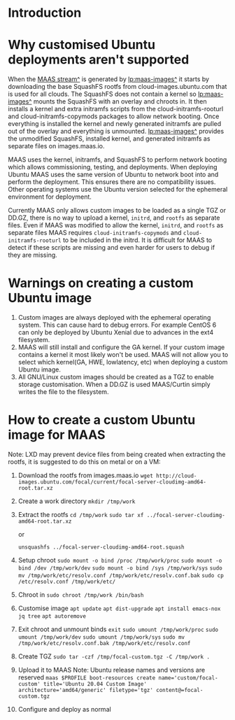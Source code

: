 <!-- deb-2-7-cli
||2.7|2.8|2.9|
|-----:|:-----:|:-----:|:-----:|
|Snap|[CLI](/t/creating-a-custom-ubuntu-image/2562) ~ [UI](/t/creating-a-custom-ubuntu-image/2563)|[CLI](/t/creating-a-custom-ubuntu-image/2564) ~ [UI](/t/creating-a-custom-ubuntu-image/2565)|[CLI](/t/creating-a-custom-ubuntu-image/2566) ~ [UI](/t/creating-a-custom-ubuntu-image/2567)|
|Packages|CLI ~ [UI](/t/creating-a-custom-ubuntu-image/2569)|[CLI](/t/creating-a-custom-ubuntu-image/2570) ~ [UI](/t/creating-a-custom-ubuntu-image/2571)|[CLI](/t/creating-a-custom-ubuntu-image/2572) ~ [UI](/t/creating-a-custom-ubuntu-image/2573)|
 deb-2-7-cli -->

<!-- deb-2-7-ui
||2.7|2.8|2.9|
|-----:|:-----:|:-----:|:-----:|
|Snap|[CLI](/t/creating-a-custom-ubuntu-image/2562) ~ [UI](/t/creating-a-custom-ubuntu-image/2563)|[CLI](/t/creating-a-custom-ubuntu-image/2564) ~ [UI](/t/creating-a-custom-ubuntu-image/2565)|[CLI](/t/creating-a-custom-ubuntu-image/2566) ~ [UI](/t/creating-a-custom-ubuntu-image/2567)|
|Packages|[CLI](/t/creating-a-custom-ubuntu-image/2568) ~ UI|[CLI](/t/creating-a-custom-ubuntu-image/2570) ~ [UI](/t/creating-a-custom-ubuntu-image/2571)|[CLI](/t/creating-a-custom-ubuntu-image/2572) ~ [UI](/t/creating-a-custom-ubuntu-image/2573)|
 deb-2-7-ui -->

<!-- deb-2-8-cli
||2.7|2.8|2.9|
|-----:|:-----:|:-----:|:-----:|
|Snap|[CLI](/t/creating-a-custom-ubuntu-image/2562) ~ [UI](/t/creating-a-custom-ubuntu-image/2563)|[CLI](/t/creating-a-custom-ubuntu-image/2564) ~ [UI](/t/creating-a-custom-ubuntu-image/2565)|[CLI](/t/creating-a-custom-ubuntu-image/2566) ~ [UI](/t/creating-a-custom-ubuntu-image/2567)|
|Packages|[CLI](/t/creating-a-custom-ubuntu-image/2568) ~ [UI](/t/creating-a-custom-ubuntu-image/2569)|CLI ~ [UI](/t/creating-a-custom-ubuntu-image/2571)|[CLI](/t/creating-a-custom-ubuntu-image/2572) ~ [UI](/t/creating-a-custom-ubuntu-image/2573)|
 deb-2-8-cli -->

<!-- deb-2-8-ui
||2.7|2.8|2.9|
|-----:|:-----:|:-----:|:-----:|
|Snap|[CLI](/t/creating-a-custom-ubuntu-image/2562) ~ [UI](/t/creating-a-custom-ubuntu-image/2563)|[CLI](/t/creating-a-custom-ubuntu-image/2564) ~ [UI](/t/creating-a-custom-ubuntu-image/2565)|[CLI](/t/creating-a-custom-ubuntu-image/2566) ~ [UI](/t/creating-a-custom-ubuntu-image/2567)|
|Packages|[CLI](/t/creating-a-custom-ubuntu-image/2568) ~ [UI](/t/creating-a-custom-ubuntu-image/2569)|[CLI](/t/creating-a-custom-ubuntu-image/2570) ~ UI|[CLI](/t/creating-a-custom-ubuntu-image/2572) ~ [UI](/t/creating-a-custom-ubuntu-image/2573)|
 deb-2-8-ui -->

<!-- deb-2-9-cli
||2.7|2.8|2.9|
|-----:|:-----:|:-----:|:-----:|
|Snap|[CLI](/t/creating-a-custom-ubuntu-image/2562) ~ [UI](/t/creating-a-custom-ubuntu-image/2563)|[CLI](/t/creating-a-custom-ubuntu-image/2564) ~ [UI](/t/creating-a-custom-ubuntu-image/2565)|[CLI](/t/creating-a-custom-ubuntu-image/2566) ~ [UI](/t/creating-a-custom-ubuntu-image/2567)|
|Packages|[CLI](/t/creating-a-custom-ubuntu-image/2568) ~ [UI](/t/creating-a-custom-ubuntu-image/2569)|[CLI](/t/creating-a-custom-ubuntu-image/2570) ~ [UI](/t/creating-a-custom-ubuntu-image/2571)|CLI ~ [UI](/t/creating-a-custom-ubuntu-image/2573)|
 deb-2-9-cli -->

<!-- deb-2-9-ui
||2.7|2.8|2.9|
|-----:|:-----:|:-----:|:-----:|
|Snap|[CLI](/t/creating-a-custom-ubuntu-image/2562) ~ [UI](/t/creating-a-custom-ubuntu-image/2563)|[CLI](/t/creating-a-custom-ubuntu-image/2564) ~ [UI](/t/creating-a-custom-ubuntu-image/2565)|[CLI](/t/creating-a-custom-ubuntu-image/2566) ~ [UI](/t/creating-a-custom-ubuntu-image/2567)|
|Packages|[CLI](/t/creating-a-custom-ubuntu-image/2568) ~ [UI](/t/creating-a-custom-ubuntu-image/2569)|[CLI](/t/creating-a-custom-ubuntu-image/2570) ~ [UI](/t/creating-a-custom-ubuntu-image/2571)|[CLI](/t/creating-a-custom-ubuntu-image/2572) ~ UI|
 deb-2-9-ui -->

<!-- snap-2-7-cli
||2.7|2.8|2.9|
|-----:|:-----:|:-----:|:-----:|
|Snap|CLI ~ [UI](/t/creating-a-custom-ubuntu-image/2563)|[CLI](/t/creating-a-custom-ubuntu-image/2564) ~ [UI](/t/creating-a-custom-ubuntu-image/2565)|[CLI](/t/creating-a-custom-ubuntu-image/2566) ~ [UI](/t/creating-a-custom-ubuntu-image/2567)|
|Packages|[CLI](/t/creating-a-custom-ubuntu-image/2568) ~ [UI](/t/creating-a-custom-ubuntu-image/2569)|[CLI](/t/creating-a-custom-ubuntu-image/2570) ~ [UI](/t/creating-a-custom-ubuntu-image/2571)|[CLI](/t/creating-a-custom-ubuntu-image/2572) ~ [UI](/t/creating-a-custom-ubuntu-image/2573)|
 snap-2-7-cli -->

<!-- snap-2-7-ui
||2.7|2.8|2.9|
|-----:|:-----:|:-----:|:-----:|
|Snap|[CLI](/t/creating-a-custom-ubuntu-image/2562) ~ UI|[CLI](/t/creating-a-custom-ubuntu-image/2564) ~ [UI](/t/creating-a-custom-ubuntu-image/2565)|[CLI](/t/creating-a-custom-ubuntu-image/2566) ~ [UI](/t/creating-a-custom-ubuntu-image/2567)|
|Packages|[CLI](/t/creating-a-custom-ubuntu-image/2568) ~ [UI](/t/creating-a-custom-ubuntu-image/2569)|[CLI](/t/creating-a-custom-ubuntu-image/2570) ~ [UI](/t/creating-a-custom-ubuntu-image/2571)|[CLI](/t/creating-a-custom-ubuntu-image/2572) ~ [UI](/t/creating-a-custom-ubuntu-image/2573)|
 snap-2-7-ui -->

<!-- snap-2-8-cli
||2.7|2.8|2.9|
|-----:|:-----:|:-----:|:-----:|
|Snap|[CLI](/t/creating-a-custom-ubuntu-image/2562) ~ [UI](/t/creating-a-custom-ubuntu-image/2563)|CLI ~ [UI](/t/creating-a-custom-ubuntu-image/2565)|[CLI](/t/creating-a-custom-ubuntu-image/2566) ~ [UI](/t/creating-a-custom-ubuntu-image/2567)|
|Packages|[CLI](/t/creating-a-custom-ubuntu-image/2568) ~ [UI](/t/creating-a-custom-ubuntu-image/2569)|[CLI](/t/creating-a-custom-ubuntu-image/2570) ~ [UI](/t/creating-a-custom-ubuntu-image/2571)|[CLI](/t/creating-a-custom-ubuntu-image/2572) ~ [UI](/t/creating-a-custom-ubuntu-image/2573)|
 snap-2-8-cli -->

<!-- snap-2-8-ui
||2.7|2.8|2.9|
|-----:|:-----:|:-----:|:-----:|
|Snap|[CLI](/t/creating-a-custom-ubuntu-image/2562) ~ [UI](/t/creating-a-custom-ubuntu-image/2563)|[CLI](/t/creating-a-custom-ubuntu-image/2564) ~ UI|[CLI](/t/creating-a-custom-ubuntu-image/2566) ~ [UI](/t/creating-a-custom-ubuntu-image/2567)|
|Packages|[CLI](/t/creating-a-custom-ubuntu-image/2568) ~ [UI](/t/creating-a-custom-ubuntu-image/2569)|[CLI](/t/creating-a-custom-ubuntu-image/2570) ~ [UI](/t/creating-a-custom-ubuntu-image/2571)|[CLI](/t/creating-a-custom-ubuntu-image/2572) ~ [UI](/t/creating-a-custom-ubuntu-image/2573)|
 snap-2-8-ui -->

<!-- snap-2-9-cli
||2.7|2.8|2.9|
|-----:|:-----:|:-----:|:-----:|
|Snap|[CLI](/t/creating-a-custom-ubuntu-image/2562) ~ [UI](/t/creating-a-custom-ubuntu-image/2563)|[CLI](/t/creating-a-custom-ubuntu-image/2564) ~ [UI](/t/creating-a-custom-ubuntu-image/2565)|CLI ~ [UI](/t/creating-a-custom-ubuntu-image/2567)|
|Packages|[CLI](/t/creating-a-custom-ubuntu-image/2568) ~ [UI](/t/creating-a-custom-ubuntu-image/2569)|[CLI](/t/creating-a-custom-ubuntu-image/2570) ~ [UI](/t/creating-a-custom-ubuntu-image/2571)|[CLI](/t/creating-a-custom-ubuntu-image/2572) ~ [UI](/t/creating-a-custom-ubuntu-image/2573)|
 snap-2-9-cli -->

<!-- snap-2-9-ui
||2.7|2.8|2.9|
|-----:|:-----:|:-----:|:-----:|
|Snap|[CLI](/t/creating-a-custom-ubuntu-image/2562) ~ [UI](/t/creating-a-custom-ubuntu-image/2563)|[CLI](/t/creating-a-custom-ubuntu-image/2564) ~ [UI](/t/creating-a-custom-ubuntu-image/2565)|[CLI](/t/creating-a-custom-ubuntu-image/2566) ~ UI|
|Packages|[CLI](/t/creating-a-custom-ubuntu-image/2568) ~ [UI](/t/creating-a-custom-ubuntu-image/2569)|[CLI](/t/creating-a-custom-ubuntu-image/2570) ~ [UI](/t/creating-a-custom-ubuntu-image/2571)|[CLI](/t/creating-a-custom-ubuntu-image/2572) ~ [UI](/t/creating-a-custom-ubuntu-image/2573)|
 snap-2-9-ui -->

# Introduction

<!-- deb-2-7-cli
MAAS supports deploying custom DD or TGZ images. Canonical provides both [lp:maas-image-builder^](https://launchpad.net/maas-image-builder) and [gh:canonical/packer-maas^](https://github.com/canonical/packer-maas) to support creating custom images however these tools do not currently support Ubuntu. Instead Canonical suggests customising Ubuntu using [cloud-init user_data](https://discourse.maas.io/t/customizing-maas-deployments-with-cloud-init/165) or [Curtin preseed data](/t/custom-machine-setup/2592).
 deb-2-7-cli -->

<!-- deb-2-7-ui
MAAS supports deploying custom DD or TGZ images. Canonical provides both [lp:maas-image-builder^](https://launchpad.net/maas-image-builder) and [gh:canonical/packer-maas^](https://github.com/canonical/packer-maas) to support creating custom images however these tools do not currently support Ubuntu. Instead Canonical suggests customising Ubuntu using [cloud-init user_data](https://discourse.maas.io/t/customizing-maas-deployments-with-cloud-init/165) or [Curtin preseed data](/t/custom-machine-setup/2593).
 deb-2-7-ui -->

<!-- deb-2-8-cli
MAAS supports deploying custom DD or TGZ images. Canonical provides both [lp:maas-image-builder^](https://launchpad.net/maas-image-builder) and [gh:canonical/packer-maas^](https://github.com/canonical/packer-maas) to support creating custom images however these tools do not currently support Ubuntu. Instead Canonical suggests customising Ubuntu using [cloud-init user_data](https://discourse.maas.io/t/customizing-maas-deployments-with-cloud-init/165) or [Curtin preseed data](/t/custom-machine-setup/2594).
 deb-2-8-cli -->

<!-- deb-2-8-ui
MAAS supports deploying custom DD or TGZ images. Canonical provides both [lp:maas-image-builder^](https://launchpad.net/maas-image-builder) and [gh:canonical/packer-maas^](https://github.com/canonical/packer-maas) to support creating custom images however these tools do not currently support Ubuntu. Instead Canonical suggests customising Ubuntu using [cloud-init user_data](https://discourse.maas.io/t/customizing-maas-deployments-with-cloud-init/165) or [Curtin preseed data](/t/custom-machine-setup/2595).
 deb-2-8-ui -->

<!-- deb-2-9-cli
MAAS supports deploying custom DD or TGZ images. Canonical provides both [lp:maas-image-builder^](https://launchpad.net/maas-image-builder) and [gh:canonical/packer-maas^](https://github.com/canonical/packer-maas) to support creating custom images however these tools do not currently support Ubuntu. Instead Canonical suggests customising Ubuntu using [cloud-init user_data](https://discourse.maas.io/t/customizing-maas-deployments-with-cloud-init/165) or [Curtin preseed data](/t/custom-machine-setup/2596).
 deb-2-9-cli -->

<!-- deb-2-9-ui
MAAS supports deploying custom DD or TGZ images. Canonical provides both [lp:maas-image-builder^](https://launchpad.net/maas-image-builder) and [gh:canonical/packer-maas^](https://github.com/canonical/packer-maas) to support creating custom images however these tools do not currently support Ubuntu. Instead Canonical suggests customising Ubuntu using [cloud-init user_data](https://discourse.maas.io/t/customizing-maas-deployments-with-cloud-init/165) or [Curtin preseed data](/t/custom-machine-setup/2597).
 deb-2-9-ui -->

<!-- snap-2-7-cli
MAAS supports deploying custom DD or TGZ images. Canonical provides both [lp:maas-image-builder^](https://launchpad.net/maas-image-builder) and [gh:canonical/packer-maas^](https://github.com/canonical/packer-maas) to support creating custom images however these tools do not currently support Ubuntu. Instead Canonical suggests customising Ubuntu using [cloud-init user_data](https://discourse.maas.io/t/customizing-maas-deployments-with-cloud-init/165) or [Curtin preseed data](/t/custom-machine-setup/2586).
 snap-2-7-cli -->

<!-- snap-2-7-ui
MAAS supports deploying custom DD or TGZ images. Canonical provides both [lp:maas-image-builder^](https://launchpad.net/maas-image-builder) and [gh:canonical/packer-maas^](https://github.com/canonical/packer-maas) to support creating custom images however these tools do not currently support Ubuntu. Instead Canonical suggests customising Ubuntu using [cloud-init user_data](https://discourse.maas.io/t/customizing-maas-deployments-with-cloud-init/165) or [Curtin preseed data](/t/custom-machine-setup/2587).
 snap-2-7-ui -->

<!-- snap-2-8-cli
MAAS supports deploying custom DD or TGZ images. Canonical provides both [lp:maas-image-builder^](https://launchpad.net/maas-image-builder) and [gh:canonical/packer-maas^](https://github.com/canonical/packer-maas) to support creating custom images however these tools do not currently support Ubuntu. Instead Canonical suggests customising Ubuntu using [cloud-init user_data](https://discourse.maas.io/t/customizing-maas-deployments-with-cloud-init/165) or [Curtin preseed data](/t/custom-machine-setup/2588).
 snap-2-8-cli -->

<!-- snap-2-8-ui
MAAS supports deploying custom DD or TGZ images. Canonical provides both [lp:maas-image-builder^](https://launchpad.net/maas-image-builder) and [gh:canonical/packer-maas^](https://github.com/canonical/packer-maas) to support creating custom images however these tools do not currently support Ubuntu. Instead Canonical suggests customising Ubuntu using [cloud-init user_data](https://discourse.maas.io/t/customizing-maas-deployments-with-cloud-init/165) or [Curtin preseed data](/t/custom-machine-setup/2589).
 snap-2-8-ui -->

<!-- snap-2-9-cli
MAAS supports deploying custom DD or TGZ images. Canonical provides both [lp:maas-image-builder^](https://launchpad.net/maas-image-builder) and [gh:canonical/packer-maas^](https://github.com/canonical/packer-maas) to support creating custom images however these tools do not currently support Ubuntu. Instead Canonical suggests customising Ubuntu using [cloud-init user_data](https://discourse.maas.io/t/customizing-maas-deployments-with-cloud-init/165) or [Curtin preseed data](/t/custom-machine-setup/2590).
 snap-2-9-cli -->

<!-- snap-2-9-ui
MAAS supports deploying custom DD or TGZ images. Canonical provides both [lp:maas-image-builder^](https://launchpad.net/maas-image-builder) and [gh:canonical/packer-maas^](https://github.com/canonical/packer-maas) to support creating custom images however these tools do not currently support Ubuntu. Instead Canonical suggests customising Ubuntu using [cloud-init user_data](https://discourse.maas.io/t/customizing-maas-deployments-with-cloud-init/165) or [Curtin preseed data](/t/custom-machine-setup/2591).
 snap-2-9-ui -->

# Why customised Ubuntu deployments aren't supported
When the [MAAS stream^](https://images.maas.io/ephemeral-v3/daily/) is generated by [lp:maas-images^](https://launchpad.net/maas-images) it starts by downloading the base SquashFS rootfs from cloud-images.ubuntu.com that is used for all clouds. The SquashFS does not contain a kernel so [lp:maas-images^](https://launchpad.net/maas-images) mounts the SquashFS with an overlay and chroots in. It then  installs a kernel and extra initramfs scripts from the cloud-initramfs-rooturl and cloud-initramfs-copymods packages to allow network booting. Once everything is installed the kernel and newly generated initramfs are pulled out of the overlay and everything is unmounted. [lp:maas-images^](https://launchpad.net/maas-images) provides the unmodified SquashFS, installed kernel, and generated initramfs as separate files on images.maas.io.

MAAS uses the kernel, initramfs, and SquashFS to perform network booting which allows commissioning, testing, and deployments. When deploying Ubuntu MAAS uses the same version of Ubuntu to network boot into and perform the deployment. This ensures there are no compatibility issues. Other operating systems use the Ubuntu version selected for the ephemeral environment for deployment.

Currently MAAS only allows custom images to be loaded as a single TGZ or DD.GZ, there is no way to upload a kernel, `initrd`, and `rootfs` as separate files. Even if MAAS was modified to allow the kernel, `initrd`, and `rootfs` as separate files MAAS requires `cloud-initramfs-copymods` and `cloud-initramfs-rooturl` to be included in the initrd. It is difficult for MAAS to detect if these scripts are missing and even harder for users to debug if they are missing.

# Warnings on creating a custom Ubuntu image
1. Custom images are always deployed with the ephemeral operating system. This can cause hard to debug errors. For example CentOS 6 can only be deployed by Ubuntu Xenial due to advances in the ext4 filesystem.
2. MAAS will still install and configure the GA kernel. If your custom image contains a kernel it most likely won't be used. MAAS will not allow you to select which kernel(GA, HWE, lowlatency, etc) when deploying a custom Ubuntu image.
3. All GNU/Linux custom images should be created as a TGZ to enable storage customisation. When a DD.GZ is used MAAS/Curtin simply writes the file to the filesystem.

# How to create a custom Ubuntu image for MAAS

Note: LXD may prevent device files from being created when extracting the rootfs, it is suggested to do this on metal or on a VM:

1. Download the rootfs from images.maas.io
    `wget http://cloud-images.ubuntu.com/focal/current/focal-server-cloudimg-amd64-root.tar.xz`
2. Create a work directory
    `mkdir /tmp/work`
3. Extract the rootfs
    `cd /tmp/work`
    `sudo tar xf ../focal-server-cloudimg-amd64-root.tar.xz`

    or

   `unsquashfs ../focal-server-cloudimg-amd64-root.squash`
4. Setup chroot
   `sudo mount -o bind /proc /tmp/work/proc`
   `sudo mount -o bind /dev /tmp/work/dev`
   `sudo mount -o bind /sys /tmp/work/sys`
   `sudo mv /tmp/work/etc/resolv.conf /tmp/work/etc/resolv.conf.bak`
   `sudo cp /etc/resolv.conf /tmp/work/etc/`
5. Chroot in
    `sudo chroot /tmp/work /bin/bash`
6. Customise image
    `apt update`
    `apt dist-upgrade`
   `apt install emacs-nox jq tree`
    `apt autoremove`
7. Exit chroot and unmount binds
  `exit`
   `sudo umount /tmp/work/proc`
   `sudo umount /tmp/work/dev`
   `sudo umount /tmp/work/sys`
   `sudo mv /tmp/work/etc/resolv.conf.bak /tmp/work/etc/resolv.conf`
8. Create TGZ
   `sudo tar -czf /tmp/focal-custom.tgz -C /tmp/work .`
9. Upload it to MAAS
    Note: Ubuntu release names and versions are reserved
    `maas $PROFILE boot-resources create name='custom/focal-custom' title='Ubuntu 20.04 Custom Image' architecture='amd64/generic' filetype='tgz' content@=focal-custom.tgz`
10. Configure and deploy as normal